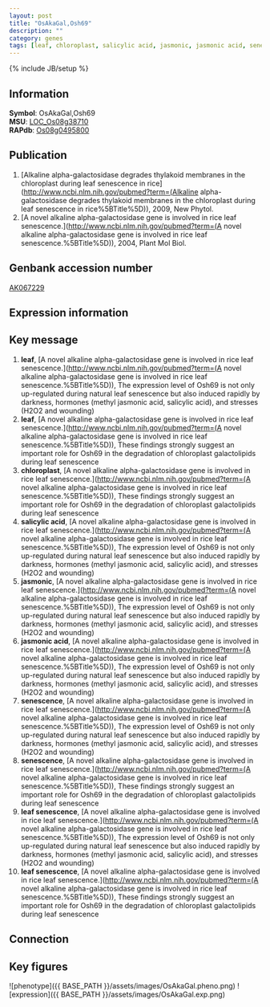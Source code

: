 ```yaml
---
layout: post
title: "OsAkaGal,Osh69"
description: ""
category: genes
tags: [leaf, chloroplast, salicylic acid, jasmonic, jasmonic acid, senescence, leaf senescence, Gene]
---
```

{% include JB/setup %}

## Information
__Symbol__: OsAkaGal,Osh69  
__MSU__: [LOC_Os08g38710](http://rice.plantbiology.msu.edu/cgi-bin/ORF_infopage.cgi?orf=LOC_Os08g38710)  
__RAPdb__: [Os08g0495800](http://rapdb.dna.affrc.go.jp/viewer/gbrowse_details/irgsp1?name=Os08g0495800)  

## Publication
1. [Alkaline alpha-galactosidase degrades thylakoid membranes in the chloroplast during leaf senescence in rice](http://www.ncbi.nlm.nih.gov/pubmed?term=(Alkaline alpha-galactosidase degrades thylakoid membranes in the chloroplast during leaf senescence in rice%5BTitle%5D)), 2009, New Phytol.
2. [A novel alkaline alpha-galactosidase gene is involved in rice leaf senescence.](http://www.ncbi.nlm.nih.gov/pubmed?term=(A novel alkaline alpha-galactosidase gene is involved in rice leaf senescence.%5BTitle%5D)), 2004, Plant Mol Biol.

## Genbank accession number
[AK067229](http://www.ncbi.nlm.nih.gov/nuccore/AK067229)

## Expression information

## Key message
1. __leaf__, [A novel alkaline alpha-galactosidase gene is involved in rice leaf senescence.](http://www.ncbi.nlm.nih.gov/pubmed?term=(A novel alkaline alpha-galactosidase gene is involved in rice leaf senescence.%5BTitle%5D)),  The expression level of Osh69 is not only up-regulated during natural leaf senescence but also induced rapidly by darkness, hormones (methyl jasmonic acid, salicylic acid), and stresses (H2O2 and wounding)
2. __leaf__, [A novel alkaline alpha-galactosidase gene is involved in rice leaf senescence.](http://www.ncbi.nlm.nih.gov/pubmed?term=(A novel alkaline alpha-galactosidase gene is involved in rice leaf senescence.%5BTitle%5D)),  These findings strongly suggest an important role for Osh69 in the degradation of chloroplast galactolipids during leaf senescence
3. __chloroplast__, [A novel alkaline alpha-galactosidase gene is involved in rice leaf senescence.](http://www.ncbi.nlm.nih.gov/pubmed?term=(A novel alkaline alpha-galactosidase gene is involved in rice leaf senescence.%5BTitle%5D)),  These findings strongly suggest an important role for Osh69 in the degradation of chloroplast galactolipids during leaf senescence
4. __salicylic acid__, [A novel alkaline alpha-galactosidase gene is involved in rice leaf senescence.](http://www.ncbi.nlm.nih.gov/pubmed?term=(A novel alkaline alpha-galactosidase gene is involved in rice leaf senescence.%5BTitle%5D)),  The expression level of Osh69 is not only up-regulated during natural leaf senescence but also induced rapidly by darkness, hormones (methyl jasmonic acid, salicylic acid), and stresses (H2O2 and wounding)
5. __jasmonic__, [A novel alkaline alpha-galactosidase gene is involved in rice leaf senescence.](http://www.ncbi.nlm.nih.gov/pubmed?term=(A novel alkaline alpha-galactosidase gene is involved in rice leaf senescence.%5BTitle%5D)),  The expression level of Osh69 is not only up-regulated during natural leaf senescence but also induced rapidly by darkness, hormones (methyl jasmonic acid, salicylic acid), and stresses (H2O2 and wounding)
6. __jasmonic acid__, [A novel alkaline alpha-galactosidase gene is involved in rice leaf senescence.](http://www.ncbi.nlm.nih.gov/pubmed?term=(A novel alkaline alpha-galactosidase gene is involved in rice leaf senescence.%5BTitle%5D)),  The expression level of Osh69 is not only up-regulated during natural leaf senescence but also induced rapidly by darkness, hormones (methyl jasmonic acid, salicylic acid), and stresses (H2O2 and wounding)
7. __senescence__, [A novel alkaline alpha-galactosidase gene is involved in rice leaf senescence.](http://www.ncbi.nlm.nih.gov/pubmed?term=(A novel alkaline alpha-galactosidase gene is involved in rice leaf senescence.%5BTitle%5D)),  The expression level of Osh69 is not only up-regulated during natural leaf senescence but also induced rapidly by darkness, hormones (methyl jasmonic acid, salicylic acid), and stresses (H2O2 and wounding)
8. __senescence__, [A novel alkaline alpha-galactosidase gene is involved in rice leaf senescence.](http://www.ncbi.nlm.nih.gov/pubmed?term=(A novel alkaline alpha-galactosidase gene is involved in rice leaf senescence.%5BTitle%5D)),  These findings strongly suggest an important role for Osh69 in the degradation of chloroplast galactolipids during leaf senescence
9. __leaf senescence__, [A novel alkaline alpha-galactosidase gene is involved in rice leaf senescence.](http://www.ncbi.nlm.nih.gov/pubmed?term=(A novel alkaline alpha-galactosidase gene is involved in rice leaf senescence.%5BTitle%5D)),  The expression level of Osh69 is not only up-regulated during natural leaf senescence but also induced rapidly by darkness, hormones (methyl jasmonic acid, salicylic acid), and stresses (H2O2 and wounding)
10. __leaf senescence__, [A novel alkaline alpha-galactosidase gene is involved in rice leaf senescence.](http://www.ncbi.nlm.nih.gov/pubmed?term=(A novel alkaline alpha-galactosidase gene is involved in rice leaf senescence.%5BTitle%5D)),  These findings strongly suggest an important role for Osh69 in the degradation of chloroplast galactolipids during leaf senescence

## Connection

## Key figures
![phenotype]({{ BASE_PATH }}/assets/images/OsAkaGal.pheno.png)
![expression]({{ BASE_PATH }}/assets/images/OsAkaGal.exp.png)


